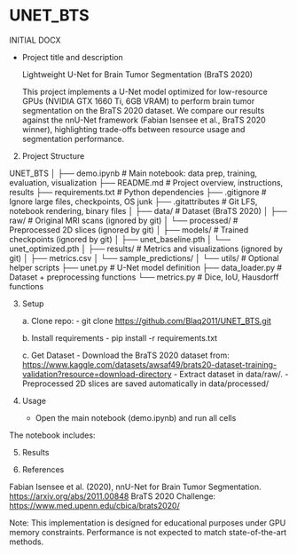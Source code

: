 # UNET_BTS

INITIAL DOCX
- Project title and description

    Lightweight U-Net for Brain Tumor Segmentation (BraTS 2020)

    This project implements a U-Net model optimized for low-resource GPUs (NVIDIA GTX 1660 Ti, 6GB VRAM) to perform brain tumor segmentation on the BraTS 2020 dataset.
    We compare our results against the nnU-Net framework (Fabian Isensee et al., BraTS 2020 winner), highlighting trade-offs between resource usage and segmentation performance.

2. Project Structure

UNET_BTS
│
├── demo.ipynb              # Main notebook: data prep, training, evaluation, visualization
├── README.md               # Project overview, instructions, results
├── requirements.txt        # Python dependencies
├── .gitignore              # Ignore large files, checkpoints, OS junk
├── .gitattributes          # Git LFS, notebook rendering, binary files
│
├── data/                   # Dataset (BraTS 2020)
│   ├── raw/                # Original MRI scans (ignored by git)
│   └── processed/          # Preprocessed 2D slices (ignored by git)
│
├── models/                 # Trained checkpoints (ignored by git)
│   ├── unet_baseline.pth
│   └── unet_optimized.pth
│
├── results/                # Metrics and visualizations (ignored by git)
│   ├── metrics.csv
│   └── sample_predictions/
│
└── utils/                  # Optional helper scripts
    ├── unet.py             # U-Net model definition
    ├── data_loader.py      # Dataset + preprocessing functions
    └── metrics.py          # Dice, IoU, Hausdorff functions


3. Setup

    a. Clone repo:
        - git clone https://github.com/Blaq2011/UNET_BTS.git

    b. Install requirements
        - pip install -r requirements.txt

    c. Get Dataset
        - Download the BraTS 2020 dataset from: https://www.kaggle.com/datasets/awsaf49/brats20-dataset-training-validation?resource=download-directory 
        - Extract dataset in data/raw/.
        - Preprocessed 2D slices are saved automatically in data/processed/


4. Usage
    - Open the main notebook (demo.ipynb) and run all cells

The notebook includes:
<!-- Data preprocessing (2D slices, normalization, augmentation)
Training baseline U-Net
Training optimized U-Net
Evaluation (Dice, IoU, Hausdorff distance)
Visualization of predictions vs. ground truth -->

5. Results

<!-- | Model             | Dice (Whole Tumor) | IoU  | Notes                        |
| ----------------- | ------------------ | ---- | ---------------------------- |
| Baseline U-Net    | XX.XX              | XX.X | Small filters, limited GPU   |
| Optimized U-Net   | XX.XX              | XX.X | With augmentations + dropout |
| nnU-Net (Fabian+) | \~0.88–0.90        | --   | BraTS 2020 winner            | -->


<!-- Qualitative Results
    (Example figure to be added here)

    Input MRI | Ground Truth | Baseline Prediction | Optimized Prediction -->

6. References

Fabian Isensee et al. (2020), nnU-Net for Brain Tumor Segmentation. https://arxiv.org/abs/2011.00848 
BraTS 2020 Challenge: https://www.med.upenn.edu/cbica/brats2020/


Note: This implementation is designed for educational purposes under GPU memory constraints. Performance is not expected to match state-of-the-art methods.